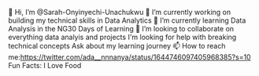 👋 Hi, I’m @Sarah-Onyinyechi-Unachukwu
 👀 I’m currently working on building my technical skills in Data Analytics
 🌱 I’m currently learning Data Analysis in the NG30 Days of Learning
 💞️ I’m looking to collaborate on everything data analyis and projects
    I'm looking for help with breaking technical concepts 
    Ask about my learning journey
 📫 How to reach me:https://twitter.com/ada__nnnanya/status/1644746097405968385?s=10
    Fun Facts: I Love Food
